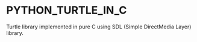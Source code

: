 # PYTHON_TURTLE_IN_C
Turtle library implemented in pure C using SDL (Simple DirectMedia Layer) library.
